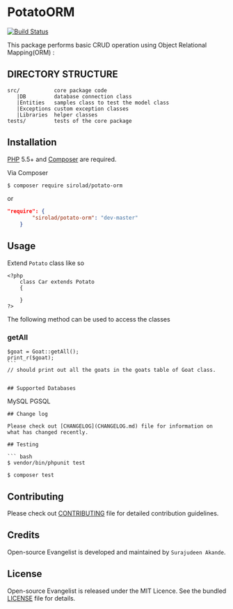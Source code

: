 # PotatoORM

[![Build Status](https://travis-ci.org/andela-sakande/potatoORM.svg)](https://travis-ci.org/andela-sakande/potatoORM)

This package performs basic CRUD operation using Object Relational Mapping(ORM) :

DIRECTORY STRUCTURE
-------------------

```
src/           core package code
   |DB         database connection class
   |Entities   samples class to test the model class
   |Exceptions custom exception classes
   |Libraries  helper classes
tests/         tests of the core package
```

## Installation

[PHP](https://php.net) 5.5+ and [Composer](https://getcomposer.org) are required.

Via Composer

``` bash
$ composer require sirolad/potato-orm
```
or
``` composer.json
"require": {
        "sirolad/potato-orm": "dev-master"
    }
```

## Usage

Extend `Potato` class like so
```
<?php
    class Car extends Potato
    {

    }
?>
```
The following method can be used to access the classes

### getAll
```
$goat = Goat::getAll();
print_r($goat);
``` ​
// should print out all the ​goats ​in the ​goats ​table of Goat class.


## Supported Databases
```
MySQL
PGSQL
```
## Change log

Please check out [CHANGELOG](CHANGELOG.md) file for information on what has changed recently.

## Testing

``` bash
$ vendor/bin/phpunit test
```

``` composer
$ composer test
```

## Contributing

Please check out [CONTRIBUTING](CONTRIBUTING.md) file for detailed contribution guidelines.

## Credits

Open-source Evangelist is developed and maintained by `Surajudeen Akande`.

## License

Open-source Evangelist is released under the MIT Licence. See the bundled [LICENSE](LICENSE.md) file for details.